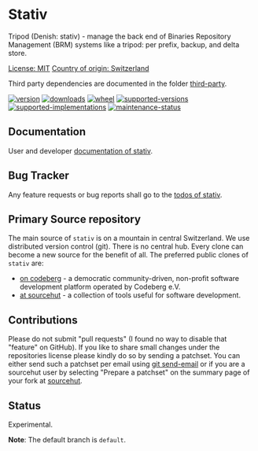 # Stativ

Tripod (Denish: stativ) - manage the back end of Binaries Repository Management (BRM) systems like a tripod: per prefix, backup, and delta store.

[License: MIT](https://git.sr.ht/~sthagen/stativ/tree/default/item/LICENSE)
[Country of origin: Switzerland](https://git.sr.ht/~sthagen/stativ/tree/default/item/COUNTRY-OF-ORIGIN)

Third party dependencies are documented in the folder [third-party](docs/third-party/README.md).

[![version](https://img.shields.io/pypi/v/stativ.svg?style=flat)](https://pypi.python.org/pypi/stativ/)
[![downloads](https://static.pepy.tech/badge/stativ/month)](https://pepy.tech/project/stativ)
[![wheel](https://img.shields.io/pypi/wheel/stativ.svg?style=flat)](https://pypi.python.org/pypi/stativ/)
[![supported-versions](https://img.shields.io/pypi/pyversions/stativ.svg?style=flat)](https://pypi.python.org/pypi/stativ/)
[![supported-implementations](https://img.shields.io/pypi/implementation/stativ.svg?style=flat)](https://pypi.python.org/pypi/stativ/)
[![maintenance-status](https://img.shields.io/github/commit-activity/y/sthagen/stativ.svg?style=flat)](https://git.sr.ht/~sthagen/stativ/log)

## Documentation

User and developer [documentation of stativ](https://codes.dilettant.life/docs/stativ).

## Bug Tracker

Any feature requests or bug reports shall go to the [todos of stativ](https://todo.sr.ht/~sthagen/stativ).

## Primary Source repository

The main source of `stativ` is on a mountain in central Switzerland.
We use distributed version control (git).
There is no central hub.
Every clone can become a new source for the benefit of all.
The preferred public clones of `stativ` are:

* [on codeberg](https://codeberg.org/sthagen/stativ) - a democratic community-driven, non-profit software development platform operated by Codeberg e.V.
* [at sourcehut](https://git.sr.ht/~sthagen/stativ) - a collection of tools useful for software development.

## Contributions

Please do not submit "pull requests" (I found no way to disable that "feature" on GitHub).
If you like to share small changes under the repositories license please kindly do so by sending a patchset.
You can either send such a patchset per email using [git send-email](https://git-send-email.io) or 
if you are a sourcehut user by selecting "Prepare a patchset" on the summary page of your fork at [sourcehut](https://git.sr.ht/).

## Status

Experimental.

**Note**: The default branch is `default`.
